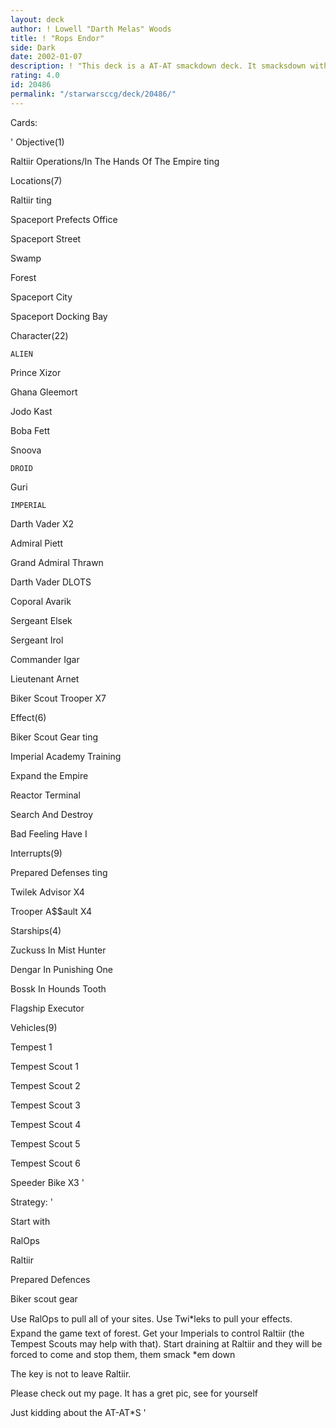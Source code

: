 ```yaml
---
layout: deck
author: ! Lowell "Darth Melas" Woods
title: ! "Rops Endor"
side: Dark
date: 2002-01-07
description: ! "This deck is a AT-AT smackdown deck. It smacksdown with AT-ATs."
rating: 4.0
id: 20486
permalink: "/starwarsccg/deck/20486/"
---
```

Cards: 

' 
Objective(1)

Raltiir Operations/In The Hands Of The Empire ting


Locations(7)

Raltiir ting

Spaceport Prefects Office

Spaceport Street

Swamp

Forest

Spaceport City

Spaceport Docking Bay


Character(22)

    ALIEN

Prince Xizor

Ghana Gleemort

Jodo Kast

Boba Fett

Snoova

    DROID

Guri

    IMPERIAL

Darth Vader X2

Admiral Piett

Grand Admiral Thrawn

Darth Vader DLOTS

Coporal Avarik

Sergeant Elsek

Sergeant Irol

Commander Igar

Lieutenant Arnet

Biker Scout Trooper X7


Effect(6)

Biker Scout Gear ting

Imperial Academy Training

Expand the Empire

Reactor Terminal

Search And Destroy

Bad Feeling Have I


Interrupts(9)

Prepared Defenses ting

Twilek Advisor X4

Trooper A$$ault X4


Starships(4)

Zuckuss In Mist Hunter

Dengar In Punishing One

Bossk In Hounds Tooth

Flagship Executor


Vehicles(9)

Tempest 1

Tempest Scout 1

Tempest Scout 2

Tempest Scout 3

Tempest Scout 4

Tempest Scout 5

Tempest Scout 6

Speeder Bike X3 '

Strategy: '

Start with

RalOps

Raltiir

Prepared Defences

Biker scout gear


Use RalOps to pull all of your sites. Use Twi*leks to pull your effects. Expand the game text of forest. Get your Imperials to control Raltiir (the Tempest Scouts may help with that). Start draining at Raltiir and they will be forced to come and stop them, them smack *em down

The key is not to leave Raltiir.


Please check out my page. It has a gret pic, see for yourself 


Just kidding about the AT-AT*S '
